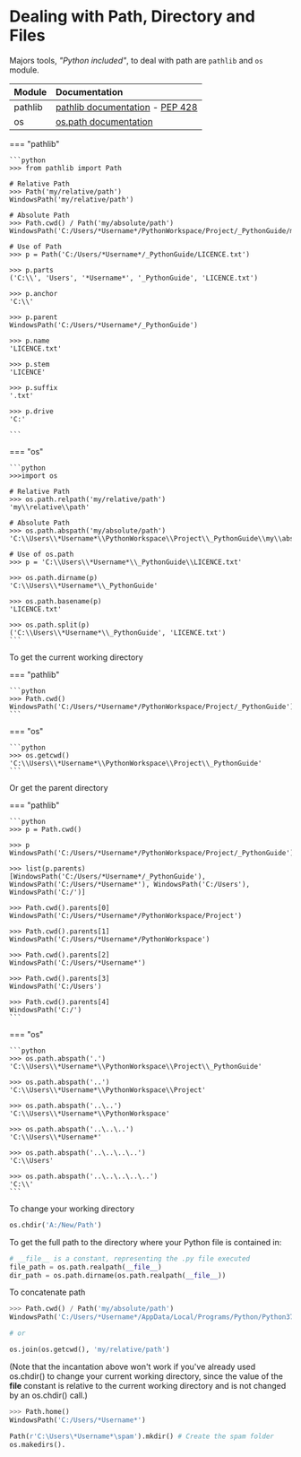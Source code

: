 <!-- This guide wont enumerate fonction, but will try to adress theme of fonctionnality instead. -->
# Dealing with Path, Directory and Files

Majors tools, *"Python included"*, to deal with path are `pathlib` and `os` module.

| Module  | Documentation                                                                                                                     |
| :------ | :-------------------------------------------------------------------------------------------------------------------------------- |
| pathlib | [pathlib documentation](https://docs.python.org/3.7/library/pathlib.html) -  [PEP 428](https://www.python.org/dev/peps/pep-0428/) |
| os      | [os.path documentation](https://docs.python.org/3.7/library/os.path.html)                                                         |  |

=== "pathlib"

    ```python
    >>> from pathlib import Path

    # Relative Path
    >>> Path('my/relative/path')
    WindowsPath('my/relative/path')

    # Absolute Path
    >>> Path.cwd() / Path('my/absolute/path')
    WindowsPath('C:/Users/*Username*/PythonWorkspace/Project/_PythonGuide/my/absolute/path')

    # Use of Path
    >>> p = Path('C:/Users/*Username*/_PythonGuide/LICENCE.txt')

    >>> p.parts
    ('C:\\', 'Users', '*Username*', '_PythonGuide', 'LICENCE.txt')

    >>> p.anchor
    'C:\\'

    >>> p.parent
    WindowsPath('C:/Users/*Username*/_PythonGuide')

    >>> p.name
    'LICENCE.txt'

    >>> p.stem
    'LICENCE'

    >>> p.suffix
    '.txt'

    >>> p.drive
    'C:'

    ```

=== "os"
<!--  -->
    ```python
    >>>import os

    # Relative Path
    >>> os.path.relpath('my/relative/path')
    'my\\relative\\path'

    # Absolute Path
    >>> os.path.abspath('my/absolute/path')
    'C:\\Users\\*Username*\\PythonWorkspace\\Project\\_PythonGuide\\my\\absolute\\path'

    # Use of os.path
    >>> p = 'C:\\Users\\*Username*\\_PythonGuide\\LICENCE.txt'

    >>> os.path.dirname(p)
    'C:\\Users\\*Username*\\_PythonGuide'

    >>> os.path.basename(p)
    'LICENCE.txt'

    >>> os.path.split(p)
    ('C:\\Users\\*Username*\\_PythonGuide', 'LICENCE.txt')
    ```

To get the current working directory

=== "pathlib"

    ```python
    >>> Path.cwd()
    WindowsPath('C:/Users/*Username*/PythonWorkspace/Project/_PythonGuide')
    ```

=== "os"

    ```python
    >>> os.getcwd()
    'C:\\Users\\*Username*\\PythonWorkspace\\Project\\_PythonGuide'
    ```

Or get the parent directory

=== "pathlib"

    ```python
    >>> p = Path.cwd()

    >>> p
    WindowsPath('C:/Users/*Username*/PythonWorkspace/Project/_PythonGuide')

    >>> list(p.parents)
    [WindowsPath('C:/Users/*Username*/_PythonGuide'), WindowsPath('C:/Users/*Username*'), WindowsPath('C:/Users'), WindowsPath('C:/')]

    >>> Path.cwd().parents[0]
    WindowsPath('C:/Users/*Username*/PythonWorkspace/Project')

    >>> Path.cwd().parents[1]
    WindowsPath('C:/Users/*Username*/PythonWorkspace')

    >>> Path.cwd().parents[2]
    WindowsPath('C:/Users/*Username*')

    >>> Path.cwd().parents[3]
    WindowsPath('C:/Users')

    >>> Path.cwd().parents[4]
    WindowsPath('C:/')
    ```

=== "os"

    ```python
    >>> os.path.abspath('.')
    'C:\\Users\\*Username*\\PythonWorkspace\\Project\\_PythonGuide'

    >>> os.path.abspath('..')
    'C:\\Users\\*Username*\\PythonWorkspace\\Project'

    >>> os.path.abspath('..\..')
    'C:\\Users\\*Username*\\PythonWorkspace'

    >>> os.path.abspath('..\..\..')
    'C:\\Users\\*Username*'

    >>> os.path.abspath('..\..\..\..')
    'C:\\Users'

    >>> os.path.abspath('..\..\..\..\..')
    'C:\\'
    ```

To change your working directory

```python
os.chdir('A:/New/Path')
```

To get the full path to the directory where your Python file is contained in:

```python
# __file__ is a constant, representing the .py file executed
file_path = os.path.realpath(__file__)
dir_path = os.path.dirname(os.path.realpath(__file__))
```

To concatenate path

```python
>>> Path.cwd() / Path('my/absolute/path')
WindowsPath('C:/Users/*Username*/AppData/Local/Programs/Python/Python37/my/absolute/path')

# or

os.join(os.getcwd(), 'my/relative/path')
```

(Note that the incantation above won't work if you've already used os.chdir() to change your current working directory, since the value of the __file__ constant is relative to the current working directory and is not changed by an os.chdir() call.)

```python
>>> Path.home()
WindowsPath('C:/Users/*Username*')
```

```python
Path(r'C:\Users\*Username*\spam').mkdir() # Create the spam folder
os.makedirs().
```
